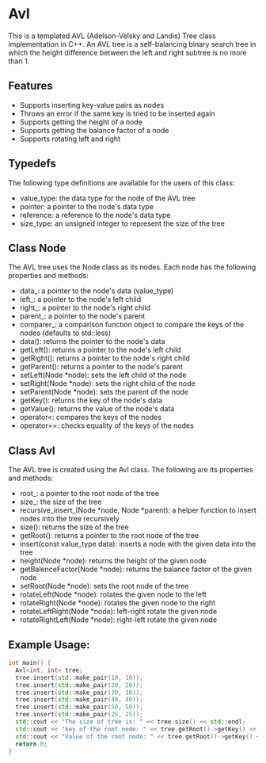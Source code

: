 # Avl
This is a templated AVL (Adelson-Velsky and Landis) Tree class implementation in C++. An AVL tree is a self-balancing binary search tree in which the height difference between the left and right subtree is no more than 1.

## Features
- Supports inserting key-value pairs as nodes
- Throws an error if the same key is tried to be inserted again
- Supports getting the height of a node
- Supports getting the balance factor of a node
- Supports rotating left and right

## Typedefs
The following type definitions are available for the users of this class:

- value_type: the data type for the node of the AVL tree
- pointer: a pointer to the node's data type
- reference: a reference to the node's data type
- size_type: an unsigned integer to represent the size of the tree
## Class Node
The AVL tree uses the Node class as its nodes. Each node has the following properties and methods:

- data_: a pointer to the node's data (value_type)
- left_: a pointer to the node's left child
- right_: a pointer to the node's right child
- parent_: a pointer to the node's parent
- comparer_: a comparison function object to compare the keys of the nodes (defaults to std::less<Key>)
- data(): returns the pointer to the node's data
- getLeft(): returns a pointer to the node's left child
- getRight(): returns a pointer to the node's right child
- getParent(): returns a pointer to the node's parent
- setLeft(Node *node): sets the left child of the node
- setRight(Node *node): sets the right child of the node
- setParent(Node *node): sets the parent of the node
- getKey(): returns the key of the node's data
- getValue(): returns the value of the node's data
- operator<: compares the keys of the nodes
- operator==: checks equality of the keys of the nodes
## Class Avl
The AVL tree is created using the Avl class. The following are its properties and methods:

- root_: a pointer to the root node of the tree
- size_: the size of the tree
- recursive_insert_(Node *node, Node *parent): a helper function to insert nodes into the tree recursively
- size(): returns the size of the tree
- getRoot(): returns a pointer to the root node of the tree
- insert(const value_type data): inserts a node with the given data into the tree
- height(Node *node): returns the height of the given node
- getBalenceFactor(Node *node): returns the balance factor of the given node
- setRoot(Node *node): sets the root node of the tree
- rotateLeft(Node *node): rotates the given node to the left
- rotateRight(Node *node): rotates the given node to the right
- rotateLeftRight(Node *node): left-right rotate the given node
- rotateRightLeft(Node *node): right-left rotate the given node
## Example Usage:
```c++
int main() {
  Avl<int, int> tree;
  tree.insert(std::make_pair(10, 10));
  tree.insert(std::make_pair(20, 20));
  tree.insert(std::make_pair(30, 30));
  tree.insert(std::make_pair(40, 40));
  tree.insert(std::make_pair(50, 50));
  tree.insert(std::make_pair(25, 25));
  std::cout << "The size of tree is: " << tree.size() << std::endl;
  std::cout << "key of the root node: " << tree.getRoot()->getKey() << std::endl;
  std::cout << "Value of the root node: " << tree.getRoot()->getKey() << std::endl;
  return 0;
}

```
